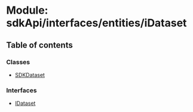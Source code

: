 # Module: sdkApi/interfaces/entities/iDataset

## Table of contents

### Classes

- [SDKDataset](../classes/sdkApi_interfaces_entities_iDataset.SDKDataset.md)

### Interfaces

- [IDataset](../interfaces/sdkApi_interfaces_entities_iDataset.IDataset.md)
